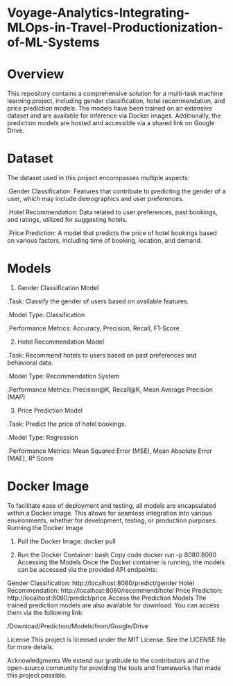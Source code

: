 # Voyage-Analytics-Integrating-MLOps-in-Travel-Productionization-of-ML-Systems
# Overview
This repository contains a comprehensive solution for a multi-task machine learning project, including gender classification, hotel recommendation, and price prediction models. The models have been trained on an extensive dataset and are available for inference via Docker images. Additionally, the prediction models are hosted and accessible via a shared link on Google Drive.

# Dataset
The dataset used in this project encompasses multiple aspects:

 .Gender Classification: Features that contribute to predicting the gender of a user, which may include demographics and user preferences.
 
 .Hotel Recommendation: Data related to user preferences, past bookings, and ratings, utilized for suggesting hotels.
 
 .Price Prediction: A model that predicts the price of hotel bookings based on various factors, including time of booking, location, and demand.
 
# Models
1. Gender Classification Model
 
  .Task: Classify the gender of users based on available features.
   
  .Model Type: Classification
  
  .Performance Metrics: Accuracy, Precision, Recall, F1-Score
  
2. Hotel Recommendation Model
 
  .Task: Recommend hotels to users based on past preferences and behavioral data.
  
  .Model Type: Recommendation System
  
  .Performance Metrics: Precision@K, Recall@K, Mean Average Precision (MAP)
  
3. Price Prediction Model

  .Task: Predict the price of hotel bookings.
  
  .Model Type: Regression
  
  .Performance Metrics: Mean Squared Error (MSE), Mean Absolute Error (MAE), R² Score
  
# Docker Image
To facilitate ease of deployment and testing, all models are encapsulated within a Docker image. This allows for seamless integration into various environments, whether for development, testing, or production purposes.
Running the Docker Image
1. Pull the Docker Image:
   docker pull <docker-image-name>
   
2. Run the Docker Container: bash Copy code docker run -p 8080:8080 Accessing the Models Once the Docker container is running, the models can be accessed via the provided API endpoints:

Gender Classification: http://localhost:8080/predict/gender Hotel Recommendation: http://localhost:8080/recommend/hotel Price Prediction: http://localhost:8080/predict/price Access the Prediction Models The trained prediction models are also available for download. You can access them via the following link:

 /Download/Prediction/Models/from/Google/Drive

License This project is licensed under the MIT License. See the LICENSE file for more details.

Acknowledgments We extend our gratitude to the contributors and the open-source community for providing the tools and frameworks that made this project possible.
